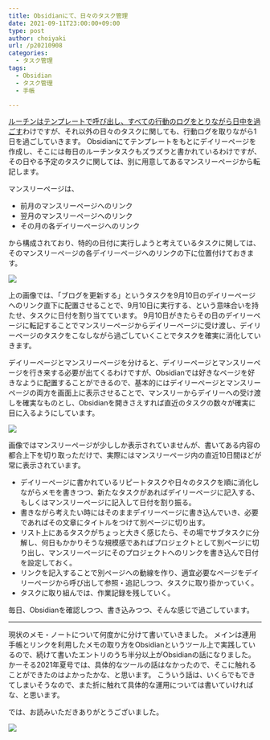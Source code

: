 ```yaml
---
title: Obsidianにて、日々のタスク管理
date: 2021-09-11T23:00:00+09:00
type: post
author: choiyaki
url: /p20210908
categories:
  - タスク管理
tags:
  - Obsidian
  - タスク管理
  - 手帳

---
```


[ルーチンはテンプレートで呼び出し、すべての行動のログをとりながら日中を過ごす](https://choiyaki.com/p20210904/)わけですが、それ以外の日々のタスクに関しても、行動ログを取りながら1日を過ごしていきます。
Obsidianにてテンプレートをもとにデイリーページを作成し、そこには毎日のルーチンタスクもズラズラと書かれているわけですが、その日やる予定のタスクに関しては、別に用意してあるマンスリーページから転記します。

マンスリーページは、

- 前月のマンスリーページへのリンク
- 翌月のマンスリーページへのリンク
- その月の各デイリーページへのリンク

から構成されており、特的の日付に実行しようと考えているタスクに関しては、そのマンスリーページの各デイリーページへのリンクの下に位置付けておきます。

![](https://i.gyazo.com/98488a4c5de2902fabccb8779135fc4f.png)

上の画像では、「ブログを更新する」というタスクを9月10日のデイリーページへのリンク直下に配置させることで、9月10日に実行する、という意味合いを持たせ、タスクに日付を割り当てています。
9月10日がきたらその日のデイリーページに転記することでマンスリーページからデイリーページに受け渡し、デイリーページのタスクをこなしながら過ごしていくことでタスクを確実に消化していきます。

デイリーページとマンスリーページを分けると、デイリーページとマンスリーページを行き来する必要が出てくるわけですが、Obsidianでは好きなページを好きなように配置することができるので、基本的にはデイリーページとマンスリーページの両方を画面上に表示させることで、マンスリーからデイリーへの受け渡しを確実なものとし、Obsidianを開きさえすれば直近のタスクの数々が確実に目に入るようにしています。

![](https://i.gyazo.com/0aeb00ebfa74e72a2d54f40cb7abfda0.png)

画像ではマンスリーページが少ししか表示されていませんが、書いてある内容の都合上下を切り取っただけで、実際にはマンスリーページ内の直近10日間ほどが常に表示されています。

- デイリーページに書かれているリピートタスクや日々のタスクを順に消化しながらメモを書きつつ、新たなタスクがあればデイリーページに記入する、もしくはマンスリーページに記入して日付を割り振る。
- 書きながら考えたい時にはそのままデイリーページに書き込んでいき、必要であればその文章にタイトルをつけて別ページに切り出す。
- リスト上にあるタスクがちょっと大きく感じたら、その場でサブタスクに分解し、何日もかかりそうな規模感であればプロジェクトとして別ページに切り出し、マンスリーページにそのプロジェクトへのリンクを書き込んで日付を設定しておく。
- リンクを記入することで別ページへの動線を作り、適宜必要なページをデイリーページから呼び出して参照・追記しつつ、タスクに取り掛かっていく。
- タスクに取り組んでは、作業記録を残していく。

毎日、Obsidianを確認しつつ、書き込みつつ、そんな感じで過ごしています。

---

現状のメモ・ノートについて何度かに分けて書いていきました。
メインは連用手帳とリンクを利用したメモの取り方をObsidianというツール上で実践しているので、続けて書いたエントリのうち半分以上がObsidianの話になりました。
かーそる2021年夏号では、具体的なツールの話はなかったので、そこに触れることができたのはよかったかな、と思います。
こういう話は、いくらでもできてしまいそうなので、また折に触れて具体的な運用については書いていければな、と思います。

では、お読みいただきありがとうございました。

<a target="_blank"  href="https://www.amazon.co.jp/gp/product/B09C7P156M/ref=as_li_tl?ie=UTF8&camp=247&creative=1211&creativeASIN=B09C7P156M&linkCode=as2&tag=choiyaki81-22&linkId=7a78ffa863b781f7eef0f806b0fa9f72"><img border="0" src="//ws-fe.amazon-adsystem.com/widgets/q?_encoding=UTF8&MarketPlace=JP&ASIN=B09C7P156M&ServiceVersion=20070822&ID=AsinImage&WS=1&Format=_SL250_&tag=choiyaki81-22" ></a>